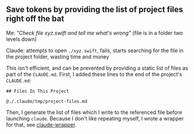## Save tokens by providing the list of project files right off the bat

Me: _"Check file xyz.swift and tell me what's wrong"_ (file is in a folder two levels down)

Claude: attempts to open `./xyz.swift`, fails, starts searching for the file in the project folder, wasting time and money

This isn't efficient, and can be prevented by providing a static list of files as part of the `CLAUDE.md`. First, I added these lines to the end of the project's `CLAUDE.md`:

    ## Files In This Project

    @./.claude/tmp/project-files.md

Then, I generate the list of files which I write to the referenced file before launching `claude`. Because I don't like repeating myself, I wrote a wrapper for that, see [claude-wrapper](../bin/claude-wrapper).
